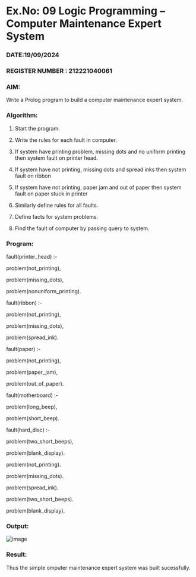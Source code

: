 # Ex.No: 09  Logic Programming –  Computer Maintenance Expert System
### DATE:19/09/2024                                                                      
### REGISTER NUMBER : 212221040061
### AIM: 
Write a Prolog program to build a computer maintenance expert system.
###  Algorithm:
1. Start the program.
   
2. Write the rules for each fault in computer.
   
3. If system have printing problem, missing dots and no uniform printing then system fault on printer head.
   
4. If system have not printing, missing dots and spread inks then system fault on ribbon
   
5. If system have not printing, paper jam and out of paper then system fault on paper stuck in printer
   
6. Similarly define rules for all faults.
    
7. Define facts for system problems.
    
8. Find the fault of computer by passing query to system.
     
### Program:

fault(printer_head) :-

problem(not_printing),

problem(missing_dots),

problem(nonuniform_printing).

fault(ribbon) :-

problem(not_printing),

problem(missing_dots),

problem(spread_ink).

fault(paper) :-

problem(not_printing),

problem(paper_jam),

problem(out_of_paper).

fault(motherboard) :-

problem(long_beep),

problem(short_beep).

fault(hard_disc) :-

problem(two_short_beeps),

problem(blank_display).

problem(not_printing).

problem(missing_dots).

problem(spread_ink).

problem(two_short_beeps).

problem(blank_display).

### Output:

![image](https://github.com/HariHaranLK/AI_Lab_2023-24/assets/132996089/20d72f5e-e196-4ffe-8fa4-8690eb71d778)

### Result:
Thus the simple omputer maintenance expert system was built sucessfully.
